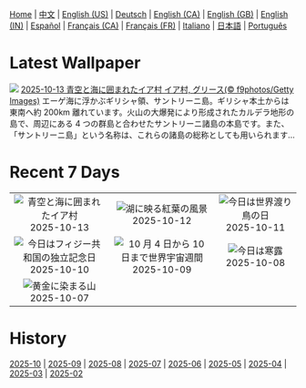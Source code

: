 [Home](../README.md) | [中文](zh-CN.md) | [English (US)](en-US.md) | [Deutsch](de-DE.md) | [English (CA)](en-CA.md) | [English (GB)](en-GB.md) | [English (IN)](en-IN.md) | [Español](es-ES.md) | [Français (CA)](fr-CA.md) | [Français (FR)](fr-FR.md) | [Italiano](it-IT.md) | [日本語](ja-JP.md) | [Português](pt-BR.md)

# Latest Wallpaper
![](https://www.bing.com/th?id=OHR.OiaSantorini_JA-JP8051360298_UHD.jpg)
[2025-10-13 青空と海に囲まれたイア村 イア村, グリース(© f9photos/Getty Images)](https://www.bing.com/th?id=OHR.OiaSantorini_JA-JP8051360298_UHD.jpg)
エーゲ海に浮かぶギリシャ領、サントリーニ島。ギリシャ本土からは東南へ約 200km 離れています。火山の大爆発により形成されたカルデラ地形の島で、周辺にある 4 つの群島と合わせたサントリーニ諸島の本島です。また、「サントリーニ島」という名称は、これらの諸島の総称としても用いられます…

# Recent 7 Days
|  |  |  |
|:---:|:---:|:---:|
| ![](https://www.bing.com/th?id=OHR.OiaSantorini_JA-JP8051360298_400x240.jpg "青空と海に囲まれたイア村") 2025-10-13 | ![](https://www.bing.com/th?id=OHR.SaranacLake_JA-JP8002477019_400x240.jpg "湖に映る紅葉の風景") 2025-10-12 | ![](https://www.bing.com/th?id=OHR.WoodDuckHen_JA-JP7933266501_400x240.jpg "今日は世界渡り鳥の日") 2025-10-11 |
| ![](https://www.bing.com/th?id=OHR.MonurikiFiji_JA-JP7889877935_400x240.jpg "今日はフィジー共和国の独立記念日") 2025-10-10 | ![](https://www.bing.com/th?id=OHR.WebbPillars_JA-JP7847589500_400x240.jpg "10 月 4 日から 10 日まで世界宇宙週間") 2025-10-09 | ![](https://www.bing.com/th?id=OHR.Ryuzufalls2025_JA-JP6418303608_400x240.jpg "今日は寒露") 2025-10-08 |
| ![](https://www.bing.com/th?id=OHR.RidgwayAspens_JA-JP7797192109_400x240.jpg "黄金に染まる山") 2025-10-07 |  |  |

# History
[2025-10](../archives/wallpaper/ja-JP/w_2025_10.md) | [2025-09](../archives/wallpaper/ja-JP/w_2025_09.md) | [2025-08](../archives/wallpaper/ja-JP/w_2025_08.md) | [2025-07](../archives/wallpaper/ja-JP/w_2025_07.md) | [2025-06](../archives/wallpaper/ja-JP/w_2025_06.md) | [2025-05](../archives/wallpaper/ja-JP/w_2025_05.md) | [2025-04](../archives/wallpaper/ja-JP/w_2025_04.md) | [2025-03](../archives/wallpaper/ja-JP/w_2025_03.md) | [2025-02](../archives/wallpaper/ja-JP/w_2025_02.md)
